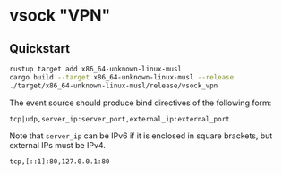 # vsock "VPN"

## Quickstart

```bash
rustup target add x86_64-unknown-linux-musl
cargo build --target x86_64-unknown-linux-musl --release
./target/x86_64-unknown-linux-musl/release/vsock_vpn
```

The event source should produce bind directives of the following form:

```
tcp|udp,server_ip:server_port,external_ip:external_port
```

Note that `server_ip` can be IPv6 if it is enclosed in square brackets, but external IPs must be IPv4.

```
tcp,[::1]:80,127.0.0.1:80
```
